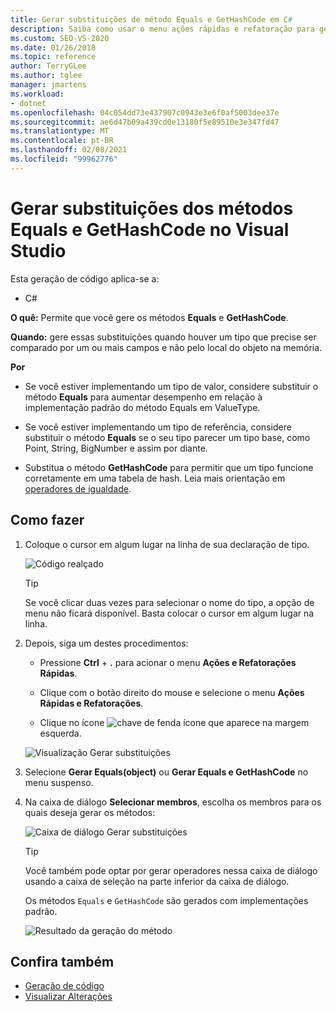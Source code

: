 ```yaml
---
title: Gerar substituições de método Equals e GetHashCode em C#
description: Saiba como usar o menu ações rápidas e refatoração para gerar métodos Equals e GetHashCode.
ms.custom: SEO-VS-2020
ms.date: 01/26/2018
ms.topic: reference
author: TerryGLee
ms.author: tglee
manager: jmartens
ms.workload:
- dotnet
ms.openlocfilehash: 04c054dd73e437907c0943e3e6f0af5003dee37e
ms.sourcegitcommit: ae6d47b09a439cd0e13180f5e89510e3e347fd47
ms.translationtype: MT
ms.contentlocale: pt-BR
ms.lasthandoff: 02/08/2021
ms.locfileid: "99962776"
---
```

# <a name="generate-equals-and-gethashcode-method-overrides-in-visual-studio"></a>Gerar substituições dos métodos Equals e GetHashCode no Visual Studio

Esta geração de código aplica-se a:

- C#

**O quê:** Permite que você gere os métodos **Equals** e **GetHashCode**.

**Quando:** gere essas substituições quando houver um tipo que precise ser comparado por um ou mais campos e não pelo local do objeto na memória.

**Por**

- Se você estiver implementando um tipo de valor, considere substituir o método **Equals** para aumentar desempenho em relação à implementação padrão do método Equals em ValueType.

- Se você estiver implementando um tipo de referência, considere substituir o método **Equals** se o seu tipo parecer um tipo base, como Point, String, BigNumber e assim por diante.

- Substitua o método **GetHashCode** para permitir que um tipo funcione corretamente em uma tabela de hash. Leia mais orientação em [operadores de igualdade](/dotnet/standard/design-guidelines/equality-operators).

## <a name="how-to"></a>Como fazer

1. Coloque o cursor em algum lugar na linha de sua declaração de tipo.

   ![Código realçado](media/overrides-highlight-cs.png)

   > [!TIP]
   > Se você clicar duas vezes para selecionar o nome do tipo, a opção de menu não ficará disponível. Basta colocar o cursor em algum lugar na linha.

1. Depois, siga um destes procedimentos:

   - Pressione **Ctrl** + **.** para acionar o menu **Ações e Refatorações Rápidas**.

   - Clique com o botão direito do mouse e selecione o menu **Ações Rápidas e Refatorações**.

   - Clique no ícone ![chave de fenda](../media/screwdriver-icon.png) ícone que aparece na margem esquerda.

   ![Visualização Gerar substituições](media/overrides-preview-cs.png)

1. Selecione **Gerar Equals(object)** ou **Gerar Equals e GetHashCode** no menu suspenso.

1. Na caixa de diálogo **Selecionar membros**, escolha os membros para os quais deseja gerar os métodos:

    ![Caixa de diálogo Gerar substituições](media/overrides-dialog-cs.png)

    > [!TIP]
    > Você também pode optar por gerar operadores nessa caixa de diálogo usando a caixa de seleção na parte inferior da caixa de diálogo.

   Os métodos `Equals` e `GetHashCode` são gerados com implementações padrão.

   ![Resultado da geração do método](media/overrides-result-cs.png)

## <a name="see-also"></a>Confira também

- [Geração de código](../code-generation-in-visual-studio.md)
- [Visualizar Alterações](../../ide/preview-changes.md)
